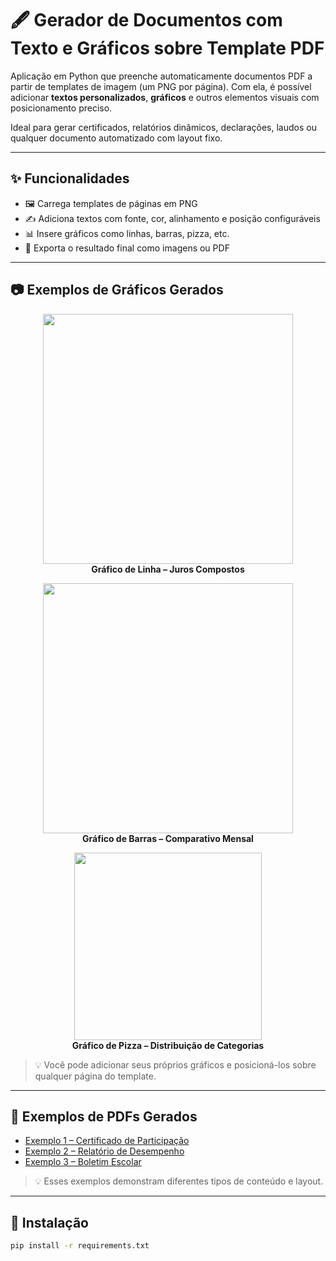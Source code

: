 # 🖋️ Gerador de Documentos com Texto e Gráficos sobre Template PDF

Aplicação em Python que preenche automaticamente documentos PDF a partir de templates de imagem (um PNG por página). Com ela, é possível adicionar **textos personalizados**, **gráficos** e outros elementos visuais com posicionamento preciso.

Ideal para gerar certificados, relatórios dinâmicos, declarações, laudos ou qualquer documento automatizado com layout fixo.

---

## ✨ Funcionalidades

- 🖼️ Carrega templates de páginas em PNG
- ✍️ Adiciona textos com fonte, cor, alinhamento e posição configuráveis
- 📊 Insere gráficos como linhas, barras, pizza, etc.
- 📄 Exporta o resultado final como imagens ou PDF

---

## 📷 Exemplos de Gráficos Gerados

<p align="center">
  <img src="imagens/imagem_1.png" width="400"/><br>
  <b>Gráfico de Linha – Juros Compostos</b>
</p>

<p align="center">
  <img src="imagens/grafico_barras.png" width="400"/><br>
  <b>Gráfico de Barras – Comparativo Mensal</b>
</p>

<p align="center">
  <img src="imagens/grafico_pizza.png" width="300"/><br>
  <b>Gráfico de Pizza – Distribuição de Categorias</b>
</p>

> 💡 Você pode adicionar seus próprios gráficos e posicioná-los sobre qualquer página do template.

---

## 📄 Exemplos de PDFs Gerados

- [Exemplo 1 – Certificado de Participação](pdfs_exemplo/certificado1.pdf)
- [Exemplo 2 – Relatório de Desempenho](pdfs_exemplo/relatorio.pdf)
- [Exemplo 3 – Boletim Escolar](pdfs_exemplo/boletim.pdf)

> 💡 Esses exemplos demonstram diferentes tipos de conteúdo e layout.

---

## 🧪 Instalação

```bash
pip install -r requirements.txt

